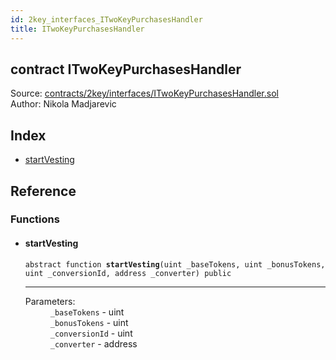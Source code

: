 ```yaml
---
id: 2key_interfaces_ITwoKeyPurchasesHandler
title: ITwoKeyPurchasesHandler
---
```


<div class="contract-doc"><div class="contract"><h2 class="contract-header"><span class="contract-kind">contract</span> ITwoKeyPurchasesHandler</h2><div class="source">Source: <a href="https://github.com/2keynet/web3-alpha/blob/v0.0.3/contracts/2key/interfaces/ITwoKeyPurchasesHandler.sol" target="_blank">contracts/2key/interfaces/ITwoKeyPurchasesHandler.sol</a></div><div class="author">Author: Nikola Madjarevic</div></div><div class="index"><h2>Index</h2><ul><li><a href="2key_interfaces_ITwoKeyPurchasesHandler.html#startVesting">startVesting</a></li></ul></div><div class="reference"><h2>Reference</h2><div class="functions"><h3>Functions</h3><ul><li><div class="item function"><span id="startVesting" class="anchor-marker"></span><h4 class="name">startVesting</h4><div class="body"><code class="signature"><span>abstract </span>function <strong>startVesting</strong><span>(uint _baseTokens, uint _bonusTokens, uint _conversionId, address _converter) </span><span>public </span></code><hr/><dl><dt><span class="label-parameters">Parameters:</span></dt><dd><div><code>_baseTokens</code> - uint</div><div><code>_bonusTokens</code> - uint</div><div><code>_conversionId</code> - uint</div><div><code>_converter</code> - address</div></dd></dl></div></div></li></ul></div></div></div>
